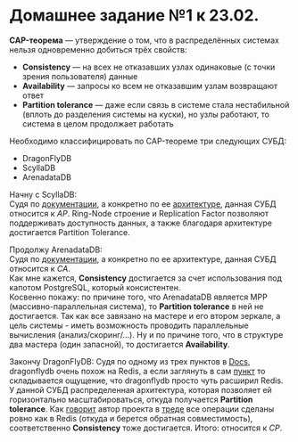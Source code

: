 # Домашнее задание №1 к 23.02.  
__CAP-теорема__ — утверждение о том, что в распределённых системах нельзя одновременно добиться трёх свойств:
- __Consistency__ — на всех не отказавших узлах одинаковые (с точки зрения пользователя) данные
- __Availability__ — запросы ко всем не отказавшим узлам возвращают ответ
- __Partition tolerance__ — даже если связь в системе стала нестабильной (вплоть до разделения системы на куски), но узлы работают, то система в целом продолжает работать

Необходимо классифицировать по CAP-теореме три следующих СУБД:  
- DragonFlyDB
- ScyllaDB
- ArenadataDB

Начну с ScyllaDB:  
Судя по [документации](https://docs.scylladb.com/stable/), а конкретно по ее [архитектуре](https://docs.scylladb.com/stable/architecture/ringarchitecture/index.html), данная СУБД относится к *AP*. 
Ring-Node строение и Replication Factor позволяют поддерживать доступность данных, а также благодаря архитектуре достигается Partition Tolerance.
  
Продолжу ArenadataDB:  
Судя по [документации](https://docs.arenadata.io/adb/index.html), а конкретно по ее архитектуре, данная СУБД относится к *CA*.  
Как мне кажется, __Consistency__ достигается за счет использования под капотом PostgreSQL, который консистентен.  
Косвенно покажу: по причине того, что ArenadataDB является MPP (массивно-параллельная система), то __Partition tolerance__ в ней не достигается. Так как все завязано на мастере и его втором зеркале, а цель системы - 
иметь возможность проводить параллельные вычисления (анализ/скоринг/...). Ну и по причине того, что в структуре два мастера (один запасной), то достигается __Availability__. 

Закончу DragonFlyDB:
Судя по одному из трех пунктов в [Docs](https://github.com/dragonflydb/dragonfly/tree/main/docs), dragonflydb очень похож на Redis, а если заглянуть в сам [пункт](https://github.com/dragonflydb/dragonfly/blob/main/docs/differences.md) то складывается ощущение, что dragonflydb просто чуть расширил Redis.  
У данной СУБД распределенная архитектура, которая позволяет ей горизонтально масштабироваться, откуда получается __Partition tolerance__. Как [говорит](https://news.ycombinator.com/item?id=31565713) автор проекта в [треде](https://news.ycombinator.com/item?id=31560547) все операции сделаны ровно как в Redis (откуда и берется обратная совместимость), соответственно __Consistency__ тоже достигается.
Итого: относится к *CP*. 

